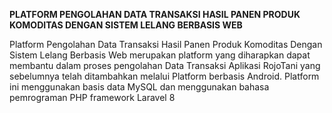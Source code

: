 <strong>PLATFORM PENGOLAHAN DATA TRANSAKSI HASIL PANEN PRODUK KOMODITAS DENGAN SISTEM LELANG BERBASIS WEB</strong>

Platform Pengolahan Data Transaksi Hasil Panen Produk Komoditas Dengan Sistem Lelang Berbasis Web merupakan platform yang diharapkan dapat membantu dalam proses pengolahan Data Transaksi Aplikasi RojoTani yang sebelumnya telah ditambahkan melalui Platform berbasis Android. Platform ini menggunakan basis data MySQL dan menggunakan bahasa pemrograman PHP framework Laravel 8
